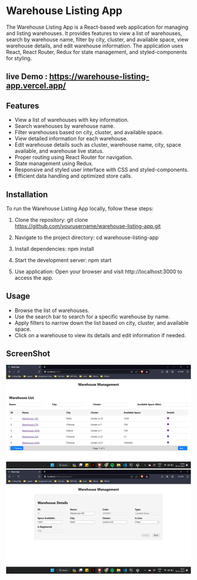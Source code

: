 # Warehouse Listing App

The Warehouse Listing App is a React-based web application for managing and listing warehouses. It provides features to view a list of warehouses, search by warehouse name, filter by city, cluster, and available space, view warehouse details, and edit warehouse information. The application uses React, React Router, Redux for state management, and styled-components for styling.

## live Demo : https://warehouse-listing-app.vercel.app/

## Features

- View a list of warehouses with key information.
- Search warehouses by warehouse name.
- Filter warehouses based on city, cluster, and available space.
- View detailed information for each warehouse.
- Edit warehouse details such as cluster, warehouse name, city, space available, and warehouse live status.
- Proper routing using React Router for navigation.
- State management using Redux.
- Responsive and styled user interface with CSS and styled-components.
- Efficient data handling and optimized store calls.

## Installation

To run the Warehouse Listing App locally, follow these steps:

1. Clone the repository:
    git clone https://github.com/yourusername/warehouse-listing-app.git

2. Navigate to the project directory:
    cd warehouse-listing-app

3. Install dependencies:
    npm install

4. Start the development server:
    npm start

5. Use application:
    Open your browser and visit http://localhost:3000 to access the app.

## Usage

- Browse the list of warehouses.
- Use the search bar to search for a specific warehouse by name.
- Apply filters to narrow down the list based on city, cluster, and available space.
- Click on a warehouse to view its details and edit information if needed.

## ScreenShot

![Alt text](image.png)
![Alt text](image-1.png)
